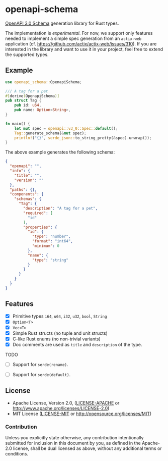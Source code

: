 # openapi-schema

[OpenAPI 3.0 Schema] generation library for Rust types.

The implementation is *experimental*. For now, we support only features needed to implement a simple
spec generation from an `actix-web` application (cf. https://github.com/actix/actix-web/issues/310).
If you are interested in the library and want to use it in your project, feel free to extend the
supported types.

## Example

```rust
use openapi_schema::OpenapiSchema;

/// A tag for a pet
#[derive(OpenapiSchema)]
pub struct Tag {
    pub id: u64,
    pub name: Option<String>,
}

fn main() {
    let mut spec = openapi::v3_0::Spec::default();
    Tag::generate_schema(&mut spec);
    println!("{}", serde_json::to_string_pretty(&spec).unwrap());
}
```

The above example generates the following schema:

```json
{
  "openapi": "",
  "info": {
    "title": "",
    "version": ""
  },
  "paths": {},
  "components": {
    "schemas": {
      "Tag": {
        "description": "A tag for a pet",
        "required": [
          "id"
        ],
        "properties": {
          "id": {
            "type": "number",
            "format": "int64",
            "minimum": 0
          },
          "name": {
            "type": "string"
          }
        }
      }
    }
  }
}
```

## Features

* [x] Primitive types `i64`, `u64`, `i32`, `u32`, `bool`, `String`
* [x] `Option<T>`
* [x] `Vec<T>`
* [x] Simple Rust structs (no tuple and unit structs)
* [x] C-like Rust enums (no non-trivial variants)
* [x] Doc comments are used as `title` and `description` of the type.

TODO

* [ ] Support for `serde(rename)`.
* [ ] Support for `serde(default)`.


## License

 * Apache License, Version 2.0, ([LICENSE-APACHE](LICENSE-APACHE) or
   http://www.apache.org/licenses/LICENSE-2.0)
 * MIT License ([LICENSE-MIT](LICENSE-MIT) or
   http://opensource.org/licenses/MIT)

### Contribution

Unless you explicitly state otherwise, any contribution intentionally submitted
for inclusion in this document by you, as defined in the Apache-2.0 license,
shall be dual licensed as above, without any additional terms or conditions.

[OpenAPI 3.0 Schema]: https://github.com/OAI/OpenAPI-Specification/blob/master/versions/3.0.0.md#schemaObject
